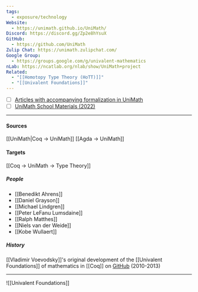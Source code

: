 ```yaml
---
tags:
  - exposure/technology
Website:
  - https://unimath.github.io/UniMath/
Discord: https://discord.gg/Zp2e8hYsuX
GitHub:
  - https://github.com/UniMath
Zulip Chat: https://unimath.zulipchat.com/
Google Group:
  - https://groups.google.com/g/univalent-mathematics
nLab: https://ncatlab.org/nlab/show/UniMath+project
Related:
  - "[[Homotopy Type Theory (HoTT)]]"
  - "[[Univalent Foundations]]"
---
```

- [ ] [Articles with accompanying formalization in UniMath](https://github.com/UniMath/UniMath/wiki/Articles-with-accompanying-formalization-in-UniMath)
- [ ] [UniMath School Materials (2022)](https://unimath.github.io/Schools/)

---

#### Sources
[[UniMath|Coq -> UniMath]]
[[Agda -> UniMath]]

#### Targets
[[Coq -> UniMath -> Type Theory]] 

##### People
- [[Benedikt Ahrens]]
- [[Daniel Grayson]]
- [[Michael Lindgren]]
- [[Peter LeFanu Lumsdaine]]
- [[Ralph Matthes]]
- [[Niels van der Weide]]
- [[Kobe Wullaert]]

##### History
[[Vladimir Voevodsky]]'s original development of the [[Univalent Foundations]] of mathematics in [[Coq]] on [GitHub](https://github.com/UniMath/Foundations) (2010-2013)

---


![[Univalent Foundations]]
